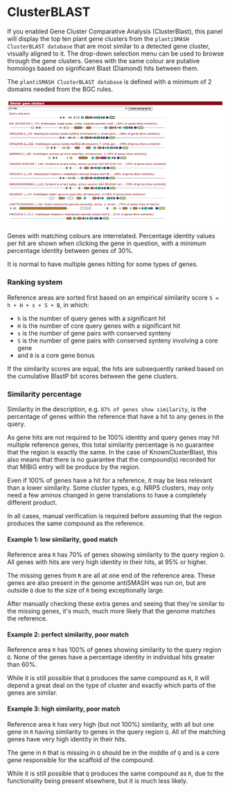 # ClusterBLAST 

If you enabled Gene Cluster Comparative Analysis (ClusterBlast), this panel will display the top ten plant gene clusters from the `plantiSMASH ClusterBLAST database` that are most similar to a detected gene cluster, visually aligned to it. The drop-down selection menu can be used to browse through the gene clusters. Genes with the same colour are putative homologs based on significant Blast (Diamond) hits between them.

The `plantiSMASH ClusterBLAST database` is defined with a minimum of 2 domains needed from the BGC rules. 

![ClusterBLAST output thalianol](../assets/images/clusterblast_output.png)

Genes with matching colours are interrelated.
Percentage identity values per hit are shown when clicking the gene in question,
with a minimum percentage identity between genes of 30%.

It is normal to have multiple genes hitting for some types of genes. 

### Ranking system

Reference areas are sorted first based on an empirical similarity score `S = h + H + s + S + B`, in which:
- `h` is the number of query genes with a significant hit
- `H` is the number of core query genes with a significant hit
- `s` is the number of gene pairs with conserved synteny
- `S` is the number of gene pairs with conserved synteny involving a core gene
- and `B` is a core gene bonus

If the similarity scores are equal, the hits are subsequently ranked based on
the cumulative BlastP bit scores between the gene clusters.

### Similarity percentage

Similarity in the description, e.g. `87% of genes show similarity`,
is the percentage of genes within the reference that have a hit to any genes in the query.

As gene hits are not required to be 100% identity and query genes may hit multiple reference genes,
this total similarity percentage is no guarantee that the region is exactly the same.
In the case of KnownClusterBlast, this also means that there is no guarantee that the compound(s) recorded for that MIBiG entry will be produce by the region.

Even if 100% of genes have a hit for a reference, it may be less relevant than a lower similarity.
Some cluster types, e.g. NRPS clusters, may only need a few aminos changed in gene translations to have a completely different product.

In all cases, manual verification is required before assuming that the region produces the same compound as the reference.

#### Example 1: low similarity, good match
Reference area `R` has 70% of genes showing similarity to the query region `Q`.
All genes with hits are very high identity in their hits, at 95% or higher.

The missing genes from `R` are all at one end of the reference area.
These genes are also present in the genome antiSMASH was run on,
but are outside `Q` due to the size of `R` being exceptionally large.

After manually checking these extra genes and seeing that they're similar to the missing genes,
it's much, much more likely that the genome matches the reference.

#### Example 2: perfect similarity, poor match
Reference area `R` has 100% of genes showing similarity to the query region `Q`.
None of the genes have a percentage identity in individual hits greater than 60%.

While it is still possible that `Q` produces the same compound as `R`,
it will depend a great deal on the type of cluster and exactly which parts of the genes are similar.

#### Example 3: high similarity, poor match
Reference area `R` has very high (but not 100%) similarity, with all but one gene in `R` having similarity to genes in the query region `Q`.
All of the matching genes have very high identity in their hits.

The gene in `R` that is missing in `Q` should be in the middle of `Q` and is a core gene responsible for the scaffold of the compound.

While it is still possible that `Q` produces the same compound as `R`, due to the functionality being present elsewhere, but it is much less likely.

